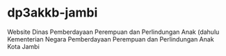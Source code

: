 # dp3akkb-jambi
Website Dinas Pemberdayaan Perempuan dan Perlindungan Anak (dahulu Kementerian Negara Pemberdayaan Perempuan dan Perlindungan Anak Kota Jambi
